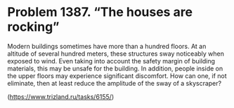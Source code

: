 # Problem 1387. “The houses are rocking”

Modern buildings sometimes have more than a hundred floors. At an altitude of several hundred meters, these structures sway noticeably when exposed to wind. Even taking into account the safety margin of building materials, this may be unsafe for the building. In addition, people inside on the upper floors may experience significant discomfort. How can one, if not eliminate, then at least reduce the amplitude of the sway of a skyscraper?

(https://www.trizland.ru/tasks/6155/)